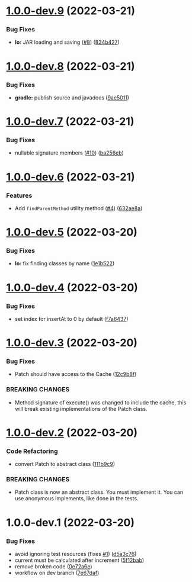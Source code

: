 # [1.0.0-dev.9](https://github.com/ReVancedTeam/revanced-patcher/compare/v1.0.0-dev.8...v1.0.0-dev.9) (2022-03-21)


### Bug Fixes

* **Io:** JAR loading and saving ([#8](https://github.com/ReVancedTeam/revanced-patcher/issues/8)) ([834b427](https://github.com/ReVancedTeam/revanced-patcher/commit/834b427fb7c801fd9cc8d616456d62639c58b1c0))

# [1.0.0-dev.8](https://github.com/ReVancedTeam/revanced-patcher/compare/v1.0.0-dev.7...v1.0.0-dev.8) (2022-03-21)


### Bug Fixes

* **gradle:** publish source and javadocs ([9ae5011](https://github.com/ReVancedTeam/revanced-patcher/commit/9ae5011ea9274cbc7ed397662d39f5ca93a59c6e))

# [1.0.0-dev.7](https://github.com/ReVancedTeam/revanced-patcher/compare/v1.0.0-dev.6...v1.0.0-dev.7) (2022-03-21)


### Bug Fixes

* nullable signature members ([#10](https://github.com/ReVancedTeam/revanced-patcher/issues/10)) ([ba256eb](https://github.com/ReVancedTeam/revanced-patcher/commit/ba256eb331da5dad4f5f1aff30bed9077fe78cd3))

# [1.0.0-dev.6](https://github.com/ReVancedTeam/revanced-patcher/compare/v1.0.0-dev.5...v1.0.0-dev.6) (2022-03-21)


### Features

* Add `findParentMethod` utility method ([#4](https://github.com/ReVancedTeam/revanced-patcher/issues/4)) ([632ae8a](https://github.com/ReVancedTeam/revanced-patcher/commit/632ae8a6b52cd224195225c1d7c2d4442937d9cb))

# [1.0.0-dev.5](https://github.com/ReVancedTeam/revanced-patcher/compare/v1.0.0-dev.4...v1.0.0-dev.5) (2022-03-20)


### Bug Fixes

* **Io:** fix finding classes by name ([1e1b522](https://github.com/ReVancedTeam/revanced-patcher/commit/1e1b5224fac33498c2bc47fc02f2a1b140961cb8))

# [1.0.0-dev.4](https://github.com/ReVancedTeam/revanced-patcher/compare/v1.0.0-dev.3...v1.0.0-dev.4) (2022-03-20)


### Bug Fixes

* set index for insertAt to 0 by default ([f7a6437](https://github.com/ReVancedTeam/revanced-patcher/commit/f7a6437c7903a08f272f9ec67def4816d1aa72bc))

# [1.0.0-dev.3](https://github.com/ReVancedTeam/revanced-patcher/compare/v1.0.0-dev.2...v1.0.0-dev.3) (2022-03-20)


### Bug Fixes

* Patch should have access to the Cache ([12c9b8f](https://github.com/ReVancedTeam/revanced-patcher/commit/12c9b8f5ba98ee9014193c4b47e24f0e0303d70d))


### BREAKING CHANGES

* Method signature of execute() was changed to include the cache, this will break existing implementations of the Patch class.

# [1.0.0-dev.2](https://github.com/ReVancedTeam/revanced-patcher/compare/v1.0.0-dev.1...v1.0.0-dev.2) (2022-03-20)


### Code Refactoring

* convert Patch to abstract class ([111b9c9](https://github.com/ReVancedTeam/revanced-patcher/commit/111b9c911fd149d11e0fa77683bae0a403c1bb4e))


### BREAKING CHANGES

* Patch class is now an abstract class. You must implement it. You can use anonymous implements, like done in the tests.

# 1.0.0-dev.1 (2022-03-20)


### Bug Fixes

* avoid ignoring test resources (fixes [#1](https://github.com/ReVancedTeam/revanced-patcher/issues/1)) ([d5a3c76](https://github.com/ReVancedTeam/revanced-patcher/commit/d5a3c76389ba902c22ddc8b7ba1a110b7ff852df))
* current must be calculated after increment ([5f12bab](https://github.com/ReVancedTeam/revanced-patcher/commit/5f12bab5df97fbe6e2e62c1bf2814a2e682ab4f3))
* remove broken code ([0e72a6e](https://github.com/ReVancedTeam/revanced-patcher/commit/0e72a6e85ff9a6035510680fc5e33ab0cd14144f))
* workflow on dev branch ([7e67daf](https://github.com/ReVancedTeam/revanced-patcher/commit/7e67daf8789c534bed0091a3975776eb95039acc))
